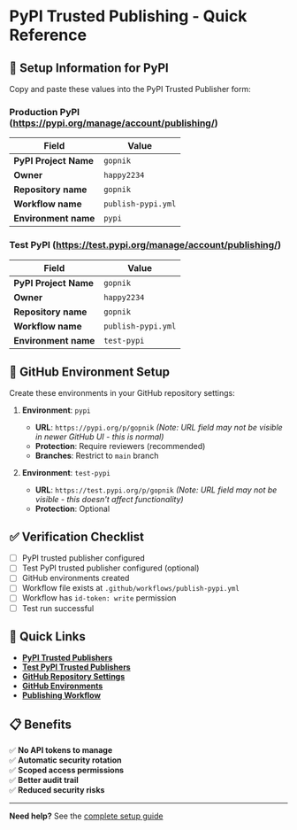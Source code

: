 # PyPI Trusted Publishing - Quick Reference

## 🚀 Setup Information for PyPI

Copy and paste these values into the PyPI Trusted Publisher form:

### **Production PyPI** (https://pypi.org/manage/account/publishing/)

| Field | Value |
|-------|-------|
| **PyPI Project Name** | `gopnik` |
| **Owner** | `happy2234` |
| **Repository name** | `gopnik` |
| **Workflow name** | `publish-pypi.yml` |
| **Environment name** | `pypi` |

### **Test PyPI** (https://test.pypi.org/manage/account/publishing/)

| Field | Value |
|-------|-------|
| **PyPI Project Name** | `gopnik` |
| **Owner** | `happy2234` |
| **Repository name** | `gopnik` |
| **Workflow name** | `publish-pypi.yml` |
| **Environment name** | `test-pypi` |

## 🔧 GitHub Environment Setup

Create these environments in your GitHub repository settings:

1. **Environment**: `pypi`
   - **URL**: `https://pypi.org/p/gopnik` *(Note: URL field may not be visible in newer GitHub UI - this is normal)*
   - **Protection**: Require reviewers (recommended)
   - **Branches**: Restrict to `main` branch

2. **Environment**: `test-pypi`
   - **URL**: `https://test.pypi.org/p/gopnik` *(Note: URL field may not be visible - this doesn't affect functionality)*
   - **Protection**: Optional

## ✅ Verification Checklist

- [ ] PyPI trusted publisher configured
- [ ] Test PyPI trusted publisher configured (optional)
- [ ] GitHub environments created
- [ ] Workflow file exists at `.github/workflows/publish-pypi.yml`
- [ ] Workflow has `id-token: write` permission
- [ ] Test run successful

## 🔗 Quick Links

- **[PyPI Trusted Publishers](https://pypi.org/manage/account/publishing/)**
- **[Test PyPI Trusted Publishers](https://test.pypi.org/manage/account/publishing/)**
- **[GitHub Repository Settings](https://github.com/happy2234/gopnik/settings)**
- **[GitHub Environments](https://github.com/happy2234/gopnik/settings/environments)**
- **[Publishing Workflow](https://github.com/happy2234/gopnik/actions/workflows/publish-pypi.yml)**

## 📋 Benefits

✅ **No API tokens to manage**  
✅ **Automatic security rotation**  
✅ **Scoped access permissions**  
✅ **Better audit trail**  
✅ **Reduced security risks**  

---

**Need help?** See the [complete setup guide](docs/PYPI_TRUSTED_PUBLISHING_SETUP.md)